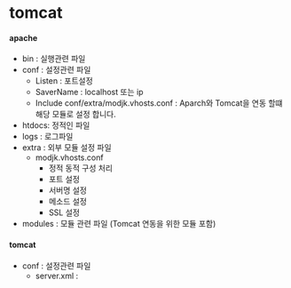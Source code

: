 # tomcat

#### apache
- bin : 실행관련 파일
- conf : 설정관련 파일
  - Listen : 포트설정
  - SaverName : localhost 또는 ip
  - Include conf/extra/modjk.vhosts.conf : Aparch와 Tomcat을 연동 할떄 해당 모듈로 설정 합니다.
- htdocs: 정적인 파일
- logs : 로그파일
- extra : 외부 모듈 설정 파일
  - modjk.vhosts.conf
    - 정적 동적 구성 처리
    - 포트 설정
    - 서버명 설정
    - 메소드 설정
    - SSL 설정
- modules : 모듈 관련 파일 (Tomcat 연동을 위한 모듈 포함)

#### tomcat
- conf : 설정관련 파일
  - server.xml : 
